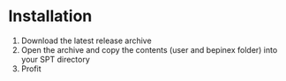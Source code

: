 # Installation
1. Download the latest release archive
2. Open the archive and copy the contents (user and bepinex folder) into your SPT directory
3. Profit
